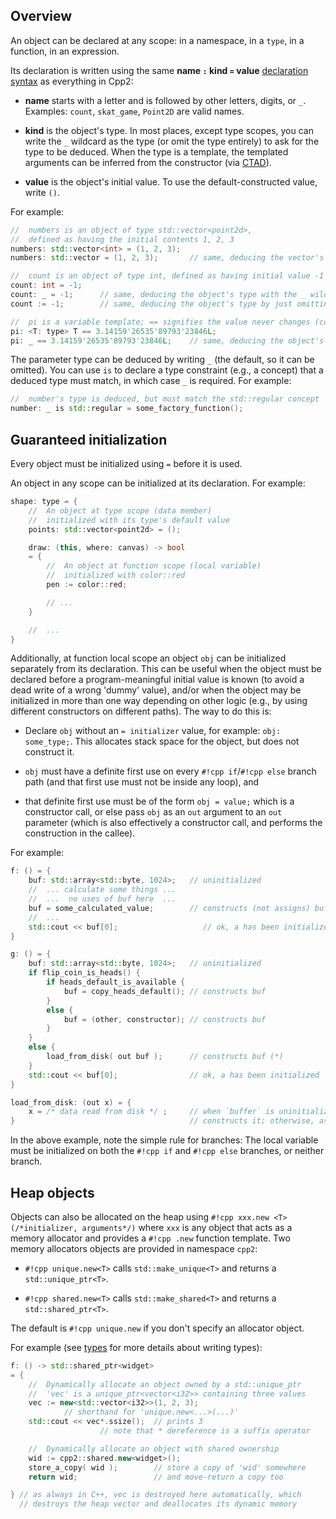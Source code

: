 ## Overview

An object can be declared at any scope: in a namespace, in a `type`, in a function, in an expression.

Its declaration is written using the same **name `:` kind `=` value** [declaration syntax](../cpp2/declarations.md) as everything in Cpp2:

- **name** starts with a letter and is followed by other letters, digits, or `_`. Examples: `count`, `skat_game`, `Point2D` are valid names.

- **kind** is the object's type. In most places, except type scopes, you can write the `_` wildcard as the type (or omit the type entirely) to ask for the type to be deduced. When the type is a template, the templated arguments can be inferred from the constructor (via [CTAD](../welcome/hello-world.md#ctad)).

- **value** is the object's initial value. To use the default-constructed value, write `()`.


For example:

``` cpp title="Declaring some objects" hl_lines="3 4 7-9 12 13"
//  numbers is an object of type std::vector<point2d>,
//  defined as having the initial contents 1, 2, 3
numbers: std::vector<int> = (1, 2, 3);
numbers: std::vector = (1, 2, 3);       // same, deducing the vector's type

//  count is an object of type int, defined as having initial value -1
count: int = -1;
count: _ = -1;      // same, deducing the object's type with the _ wildcard
count := -1;        // same, deducing the object's type by just omitting it

//  pi is a variable template; == signifies the value never changes (constexpr)
pi: <T: type> T == 3.14159'26535'89793'23846L;
pi: _ == 3.14159'26535'89793'23846L;    // same, deducing the object's type
```

The parameter type can be deduced by writing `_` (the default, so it can be omitted). You can use `is` to declare a type constraint (e.g., a concept) that a deduced type must match, in which case `_` is required. For example:

``` cpp title="Declaring an object of constrained deduced type" hl_lines="2"
//  number's type is deduced, but must match the std::regular concept
number: _ is std::regular = some_factory_function();
```


## <a id="init"></a> Guaranteed initialization

Every object must be initialized using `=` before it is used.

An object in any scope can be initialized at its declaration. For example:

``` cpp title="Initializing objects when they are declared" hl_lines="4 10"
shape: type = {
    //  An object at type scope (data member)
    //  initialized with its type's default value
    points: std::vector<point2d> = ();

    draw: (this, where: canvas) -> bool
    = {
        //  An object at function scope (local variable)
        //  initialized with color::red
        pen := color::red;

        // ...
    }

    //  ...
}
```

Additionally, at function local scope an object `obj` can be initialized separately from its declaration. This can be useful when the object must be declared before a program-meaningful initial value is known (to avoid a dead write of a wrong 'dummy' value), and/or when the object may be initialized in more than one way depending on other logic (e.g., by using different constructors on different paths). The way to do this is:

- Declare `obj` without an `= initializer` value, for example: `obj: some_type;`. This allocates stack space for the object, but does not construct it.

- `obj` must have a definite first use on every `#!cpp if`/`#!cpp else` branch path (and that first use must not be inside any loop), and

- that definite first use must be of the form `obj = value;` which is a constructor call, or else pass `obj` as an `out` argument to an `out` parameter (which is also effectively a constructor call, and performs the construction in the callee).

For example:

``` cpp title="Initializing local objects after they are declared" hl_lines="5 14 17 21"
f: () = {
    buf: std::array<std::byte, 1024>;   // uninitialized
    //  ... calculate some things ...
    //  ...  no uses of buf here  ...
    buf = some_calculated_value;        // constructs (not assigns) buf
    //  ...
    std::cout << buf[0];                   // ok, a has been initialized
}

g: () = {
    buf: std::array<std::byte, 1024>;   // uninitialized
    if flip_coin_is_heads() {
        if heads_default_is_available {
            buf = copy_heads_default(); // constructs buf
        }
        else {
            buf = (other, constructor); // constructs buf
        }
    }
    else {
        load_from_disk( out buf );      // constructs buf (*)
    }
    std::cout << buf[0];                // ok, a has been initialized
}

load_from_disk: (out x) = {
    x = /* data read from disk */ ;     // when `buffer` is uninitialized,
}                                       // constructs it; otherwise, assigns
```

In the above example, note the simple rule for branches: The local variable must be initialized on both the `#!cpp if` and `#!cpp else` branches, or neither branch.


## <a id="heap"></a>Heap objects

Objects can also be allocated on the heap using `#!cpp xxx.new <T> (/*initializer, arguments*/)` where `xxx` is any object that acts as a memory allocator and provides a `#!cpp .new` function template. Two memory allocators objects are provided in namespace `cpp2`:

- `#!cpp unique.new<T>` calls `std::make_unique<T>` and returns a `std::unique_ptr<T>`.

- `#!cpp shared.new<T>` calls `std::make_shared<T>` and returns a `std::shared_ptr<T>`.

The default is `#!cpp unique.new` if you don't specify an allocator object.

For example (see [types](types.md) for more details about writing types):

``` cpp title="Heap allocation" hl_lines="3-6 10-11"
f: () -> std::shared_ptr<widget>
= {
    //  Dynamically allocate an object owned by a std::unique_ptr
    //  'vec' is a unique_ptr<vector<i32>> containing three values
    vec := new<std::vector<i32>>(1, 2, 3);
            // shorthand for 'unique.new<...>(...)'
    std::cout << vec*.ssize();  // prints 3
                    // note that * dereference is a suffix operator

    //  Dynamically allocate an object with shared ownership
    wid := cpp2::shared.new<widget>();
    store_a_copy( wid );        // store a copy of 'wid' somewhere
    return wid;                 // and move-return a copy too

} // as always in C++, vec is destroyed here automatically, which
  // destroys the heap vector and deallocates its dynamic memory
```

